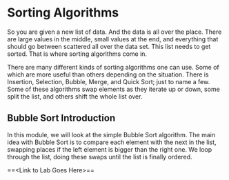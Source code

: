 # Sorting Algorithms
So you are given a new list of data. And the data is all over the place. There are large values in the middle, small values at the end, and everything that should go between scattered all over the data set. This list needs to get sorted. That is where sorting algorithms come in. 

There are many different kinds of sorting algorithms one can use. Some of which are more useful than others depending on the situation. There is Insertion, Selection, Bubble, Merge, and Quick Sort; just to name a few. Some of these algorithms swap elements as they iterate up or down, some split the list, and others shift the whole list over. 

## Bubble Sort Introduction
In this module, we will look at the simple Bubble Sort algorithm.
The main idea with Bubble Sort is to compare each element with the next in the list, swapping places if the left element is bigger than the right one. We loop through the list, doing these swaps until the list is finally ordered.

==\<Link to Lab Goes Here\>==